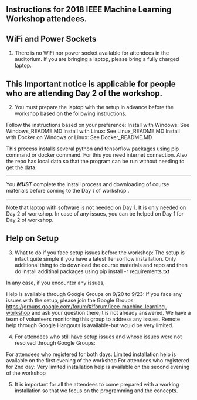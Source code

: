 
Instructions for 2018 IEEE Machine Learning Workshop attendees.
---------------------------------------------------------------

WiFi and Power Sockets
---------------------------------------
1. There is no WiFi nor power socket available for attendees in the auditorium.
If you are bringing a laptop, please bring a fully charged laptop.


This Important notice is applicable for people who are attending Day 2 of the workshop.
----------------------------------------------------------------------------------------------------------------------------

2. You must prepare the laptop with the setup in advance before the workshop based on the following instructions.

Follow the instructions based on your preference:
Install with Windows: See Windows_README.MD
Install with Linux: See Linux_README.MD
Install with Docker on Windows or Linux: See Docker_README.MD


This process installs several python and tensorflow packages using pip command or docker command. 
For this you need internet connection.
Also the repo has local data so that the program can be run without needing to get the data.

 ***********************************************************************************************
 You ***MUST*** complete the install process and downloading of course materials before coming to the Day *1* of workshop . 
 ***********************************************************************************************

Note that laptop with software is not needed on Day 1. It is only needed on Day 2 of workshop.
In case of any issues, you can be helped on Day 1 for Day 2 of workshop.

Help on Setup
-----------------------------------

3. What to do if you face setup issues before the workshop:
The setup is infact quite simple if you have a latest Tensorflow installation. 
Only additional thing to do download the course materials and repo and then do install additinal packages using
pip install -r requirements.txt  

In any case, if you encounter any issues,

Help is available through Google Groups on 9/20 to 9/23: If you face any issues with the setup, please join the Google Groups
https://groups.google.com/forum/#!forum/ieee-machine-learning-workshop
and ask your question there,it is not already answered. 
We have a team of volunteers monitoring this group to address any issues. 
Remote help through Google Hangouts is available-but would be very limited.


4. For attendees who still have setup issues and whose issues were not resolved through Google Groups:

For attendees who registered for both days: Limited installation help is available on the first evening of the workshop 
For attendees who registered for 2nd day: Very limited installation help is available on the second evening of the workshop 


5. It is important for all the attendees to come prepared with a working installation so that we focus on the programming and the concepts.


